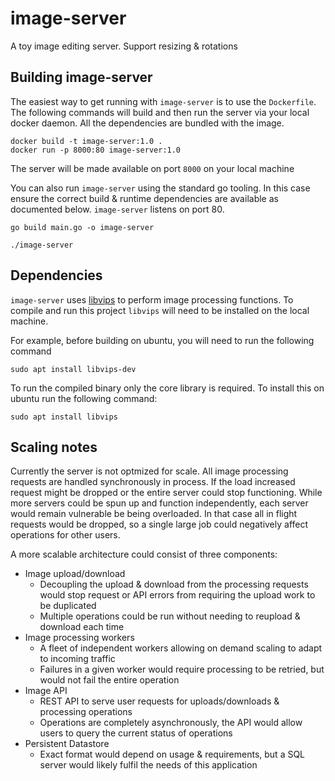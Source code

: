 # image-server

A toy image editing server. Support resizing & rotations

## Building image-server

The easiest way to get running with `image-server` is to use the `Dockerfile`. The following commands will build and then run the server via your local docker daemon. All the dependencies are bundled with the image.

```
docker build -t image-server:1.0 .
docker run -p 8000:80 image-server:1.0
```

The server will be made available on port `8000` on your local machine

You can also run `image-server` using the standard go tooling. In this case ensure the correct build & runtime dependencies are available as documented below. `image-server` listens on port 80.

```
go build main.go -o image-server

./image-server
```

## Dependencies

`image-server` uses [libvips](https://github.com/libvips/libvips) to perform image processing functions. To compile and run this project `libvips` will need to be installed on the local machine.

For example, before building on ubuntu, you will need to run the following command

```
sudo apt install libvips-dev
```

To run the compiled binary only the core library is required. To install this on ubuntu run the following command:

```
sudo apt install libvips
```

## Scaling notes

Currently the server is not optmized for scale. All image processing requests are handled synchronously in process. If the load increased request might be dropped or the entire server could stop functioning. While more servers could be spun up and function independently, each server would remain vulnerable be being overloaded. In that case all in flight requests would be dropped, so a single large job could negatively affect operations for other users.

A more scalable architecture could consist of three components:

- Image upload/download
  - Decoupling the upload & download from the processing requests would stop request or API errors from requiring the upload work to be duplicated
  - Multiple operations could be run without needing to reupload & download each time
- Image processing workers
  - A fleet of independent workers allowing on demand scaling to adapt to incoming traffic
  - Failures in a given worker would require processing to be retried, but would not fail the entire operation
- Image API
  - REST API to serve user requests for uploads/downloads & processing operations
  - Operations are completely asynchronously, the API would allow users to query the current status of operations
- Persistent Datastore
  - Exact format would depend on usage & requirements, but a SQL server would likely fulfil the needs of this application


